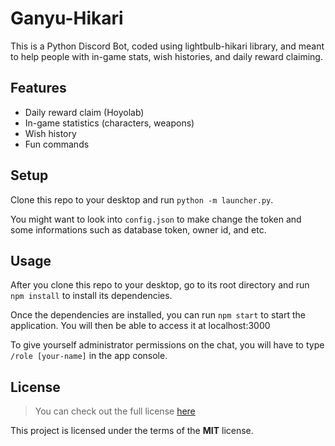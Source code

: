 Ganyu-Hikari
==============

This is a Python Discord Bot, coded using lightbulb-hikari library, and meant to help people with in-game stats, wish histories, and daily reward claiming.


## Features
- Daily reward claim (Hoyolab)
- In-game statistics (characters, weapons)
- Wish history
- Fun commands

## Setup
Clone this repo to your desktop and run `python -m launcher.py`.

You might want to look into `config.json` to make change the token and some informations such as database token, owner id, and etc.


## Usage
After you clone this repo to your desktop, go to its root directory and run `npm install` to install its dependencies.

Once the dependencies are installed, you can run  `npm start` to start the application. You will then be able to access it at localhost:3000

To give yourself administrator permissions on the chat, you will have to type `/role [your-name]` in the app console.


## License
>You can check out the full license [here](https://github.com/IgorAntun/node-chat/blob/master/LICENSE)

This project is licensed under the terms of the **MIT** license.
